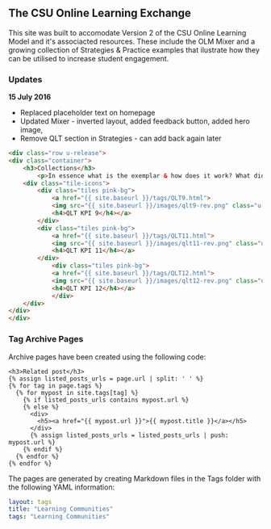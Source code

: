 ## The CSU Online Learning Exchange

This site was built to accomodate Version 2 of the CSU Online Learning Model and it's associacted resources. These include the OLM Mixer and a growing collection of Strategies & Practice examples that ilustrate how they can be utilised to increase student engagement. 


### Updates

**15 July 2016**

- Replaced placeholder text on homepage
- Updated Mixer - inverted layout, added feedback button, added hero image, 
- Remove QLT section in Strategies - can add back again later

```html
<div class="row u-release">
<div class="container">
    <h3>Collections</h3>
        <p>In essence what is the exemplar & how does it work? What did you ask the learners to do? How did they interact? What are the key points and critical factors? Explain it simply and clearly. ?</p>
    <div class="tile-icons">
        <div class="tiles pink-bg">
            <a href="{{ site.baseurl }}/tags/QLT9.html">
            <img src="{{ site.baseurl }}/images/qlt9-rev.png" class="u-full-width">
            <h4>QLT KPI 9</h4></a>
        </div>
        <div class="tiles pink-bg">
            <a href="{{ site.baseurl }}/tags/QLT11.html">
            <img src="{{ site.baseurl }}/images/qlt11-rev.png" class="u-full-width">
            <h4>QLT KPI 11</h4></a>
        </div>
            <div class="tiles pink-bg">
            <a href="{{ site.baseurl }}/tags/QLT12.html">
            <img src="{{ site.baseurl }}/images/qlt12-rev.png" class="u-full-width">
            <h4>QLT KPI 12</h4></a>
            </div>
    </div>
</div>
</div>    
```


### Tag Archive Pages

Archive pages have been created using the following code:

````liquid
<h3>Related post</h3>
{% assign listed_posts_urls = page.url | split: ' ' %}
{% for tag in page.tags %}
  {% for mypost in site.tags[tag] %}
    {% if listed_posts_urls contains mypost.url %}
    {% else %}
      <div>
        <h5><a href="{{ mypost.url }}">{{ mypost.title }}</a></h5>
      </div>
      {% assign listed_posts_urls = listed_posts_urls | push: mypost.url %}
    {% endif %}
  {% endfor %}
{% endfor %}
````

The pages are generated by creating Markdown files in the Tags folder with the following YAML information:

````yaml
layout: tags
title: "Learning Communities"
tags: "Learning Communities"
````
